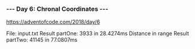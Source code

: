 ### --- Day 6: Chronal Coordinates --- ###
https://adventofcode.com/2018/day/6


File: input.txt
Result partOne: 3933 in 28.4274ms
Distance in range
Result partTwo: 41145 in 77.0807ms
